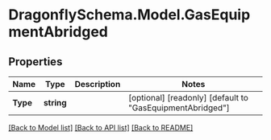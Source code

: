 
# DragonflySchema.Model.GasEquipmentAbridged

## Properties

Name | Type | Description | Notes
------------ | ------------- | ------------- | -------------
**Type** | **string** |  | [optional] [readonly] [default to "GasEquipmentAbridged"]

[[Back to Model list]](../README.md#documentation-for-models)
[[Back to API list]](../README.md#documentation-for-api-endpoints)
[[Back to README]](../README.md)

